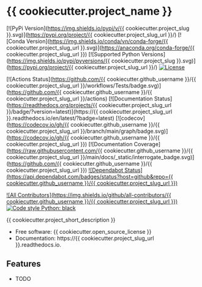 # {{ cookiecutter.project_name }}

[![PyPi Version](https://img.shields.io/pypi/v/{{ cookiecutter.project_slug }}.svg)](https://pypi.org/project/{{ cookiecutter.project_slug_url }}/)
[![Conda Version](https://img.shields.io/conda/vn/conda-forge/{{ cookiecutter.project_slug_url }}.svg)](https://anaconda.org/conda-forge/{{ cookiecutter.project_slug_url }})
[![Supported Python Versions](https://img.shields.io/pypi/pyversions/{{ cookiecutter.project_slug }}.svg)](https://pypi.org/project/{{ cookiecutter.project_slug_url }}/)
[![License](https://img.shields.io/badge/License-Apache%202.0-blue.svg)](https://opensource.org/licenses/Apache-2.0)

[![Actions Status](https://github.com/{{ cookiecutter.github_username }}/{{ cookiecutter.project_slug_url }}/workflows/Tests/badge.svg)](https://github.com/{{ cookiecutter.github_username }}/{{ cookiecutter.project_slug_url }}/actions)
[![Documentation Status](https://readthedocs.org/projects/{{ cookiecutter.project_slug_url }}/badge/?version=latest)](https://{{ cookiecutter.project_slug_url }}.readthedocs.io/en/latest/?badge=latest)
[![codecov](https://codecov.io/gh/{{ cookiecutter.github_username }}/{{ cookiecutter.project_slug_url }}/branch/main/graph/badge.svg)](https://codecov.io/gh/{{ cookiecutter.github_username }}/{{ cookiecutter.project_slug_url }})
[![Documentation Coverage](https://raw.githubusercontent.com/{{ cookiecutter.github_username }}/{{ cookiecutter.project_slug_url }}/main/docs/\_static/interrogate_badge.svg)](https://github.com/{{ cookiecutter.github_username }}/{{ cookiecutter.project_slug_url }})
[![Dependabot Status](https://api.dependabot.com/badges/status?host=github&repo={{ cookiecutter.github_username }}/{{ cookiecutter.project_slug_url }})](https://dependabot.com)

[![All Contributors](https://img.shields.io/github/all-contributors/{{ cookiecutter.github_username }}/{{ cookiecutter.project_slug_url }})](#contributors)
[![Code style Python: black](https://img.shields.io/badge/code%20style-black-000000.svg)](https://github.com/psf/black)

{{ cookiecutter.project_short_description }}

- Free software: {{ cookiecutter.open_source_license }}
- Documentation: https://{{ cookiecutter.project_slug_url }}.readthedocs.io.

## Features

- TODO
